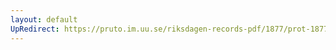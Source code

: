```yaml
---
layout: default
UpRedirect: https://pruto.im.uu.se/riksdagen-records-pdf/1877/prot-1877--ak--049/prot-1877--ak--049_044.pdf
---
```

